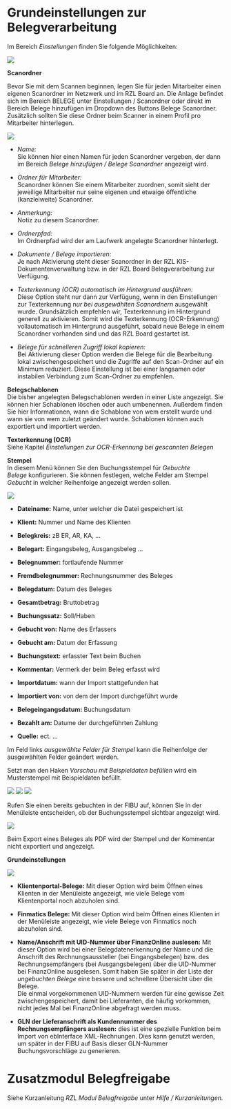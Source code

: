 # Grundeinstellungen zur Belegverarbeitung

Im Bereich *Einstellungen* finden Sie folgende Möglichkeiten:

![](img/image58.png)

**Scanordner**

Bevor Sie mit dem Scannen beginnen, legen Sie für jeden Mitarbeiter
einen eigenen Scanordner im Netzwerk und im RZL Board an. Die Anlage
befindet sich im Bereich BELEGE unter Einstellungen / Scanordner oder
direkt im Bereich Belege hinzufügen im Dropdown des Buttons Belege
Scanordner. Zusätzlich sollten Sie diese Ordner beim Scanner in einem
Profil pro Mitarbeiter hinterlegen.

![](img/image5.png)

- *Name:*  
Sie können hier einen Namen für jeden Scanordner vergeben,
der dann im Bereich *Belege hinzufügen / Belege Scanordner*
angezeigt wird.


- *Ordner für Mitarbeiter:*  
Scanordner können Sie einem Mitarbeiter
    zuordnen, somit sieht der jeweilige Mitarbeiter nur seine eigenen
    und etwaige öffentliche (kanzleiweite) Scanordner.

- *Anmerkung:*  
Notiz zu diesem Scanordner.

- *Ordnerpfad:*  
Im Ordnerpfad wird der am Laufwerk angelegte
    Scanordner hinterlegt.

- *Dokumente / Belege importieren:*  
Je nach Aktivierung steht
    dieser Scanordner in der RZL KIS-Dokumentenverwaltung bzw. in der
    RZL Board Belegverarbeitung zur Verfügung.

- *Texterkennung (OCR) automatisch im Hintergrund ausführen:*  
Diese Option steht nur dann zur Verfügung, wenn in den Einstellungen zur
    Texterkennung n*ur bei ausgewählten Scanordnern* ausgewählt wurde.
    Grundsätzlich empfehlen wir, Texterkennung im Hintergrund generell
    zu aktivieren. Somit wird die Texterkennung (OCR-Erkennung)
    vollautomatisch im Hintergrund ausgeführt, sobald neue Belege in
    einem Scanordner vorhanden sind und das RZL Board gestartet ist.

- *Belege für schnelleren Zugriff lokal kopieren:*  
Bei Aktivierung
    dieser Option werden die Belege für die Bearbeitung lokal
    zwischengespeichert und die Zugriffe auf den Scan-Ordner auf ein
    Minimum reduziert. Diese Einstellung ist bei einer langsamen oder
    instabilen Verbindung zum Scan-Ordner zu empfehlen.


**Belegschablonen**  
Die bisher angelegten Belegschablonen werden in einer Liste angezeigt.
Sie können hier Schablonen löschen oder auch umbenennen. Außerdem finden
Sie hier Informationen, wann die Schablone von wem erstellt wurde und
wann sie von wem zuletzt geändert wurde. Schablonen können auch
exportiert und importiert werden.

**Texterkennung (OCR)**  
Siehe Kapitel *Einstellungen zur OCR-Erkennung bei gescannten Belegen*

**Stempel**  
In diesem Menü können Sie den Buchungsstempel für *Gebuchte
Belege* konfigurieren. Sie können festlegen, welche Felder am Stempel
*Gebucht* in welcher Reihenfolge angezeigt werden sollen.  
  
![](img/image59.png)

-   **Dateiname:** Name, unter welcher die Datei gespeichert ist

-   **Klient:** Nummer und Name des Klienten

-   **Belegkreis:** zB ER, AR, KA, …

-   **Belegart:** Eingangsbeleg, Ausgangsbeleg …

-   **Belegnummer:** fortlaufende Nummer

-   **Fremdbelegnummer:** Rechnungsnummer des Beleges

-   **Belegdatum:** Datum des Beleges

-   **Gesamtbetrag:** Bruttobetrag

-   **Buchungssatz:** Soll/Haben

-   **Gebucht von:** Name des Erfassers

-   **Gebucht am:** Datum der Erfassung

-   **Buchungstext:** erfasster Text beim Buchen

-   **Kommentar:** Vermerk der beim Beleg erfasst wird

-   **Importdatum:** wann der Import stattgefunden hat

-   **Importiert von:** von dem der Import durchgeführt wurde

-   **Belegeingangsdatum:** Buchungsdatum

-   **Bezahlt am:** Datume der durchgeführten Zahlung

-   **Quelle:** ect. …

Im Feld links *ausgewählte Felder für Stempel* kann die Reihenfolge der
ausgewählten Felder geändert werden.

Setzt man den Haken *Vorschau mit Beispieldaten befüllen* wird ein
Musterstempel mit Beispieldaten befüllt.

![](img/image60.png)
![](img/image61.png)
![](img/image62.png)

Rufen Sie einen bereits gebuchten in der FIBU auf, können Sie in der
Menüleiste entscheiden, ob der Buchungsstempel sichtbar angezeigt wird.

![](img/image63.png)

Beim Export eines Beleges als PDF wird der Stempel und der Kommentar
nicht exportiert und angezeigt.

**Grundeinstellungen**

![](img/image64.png)

-   **Klientenportal-Belege:** Mit dieser Option wird beim Öffnen eines
    Klienten in der Menüleiste angezeigt, wie viele Belege vom
    Klientenportal noch abzuholen sind.

-   **Finmatics Belege:** Mit dieser Option wird beim Öffnen eines
    Klienten in der Menüleiste angezeigt, wie viele Belege von Finmatics
    noch abzuholen sind.

-   **Name/Anschrift mit UID-Nummer über FinanzOnline auslesen:** Mit
    dieser Option wird bei einer Belegdatenerkennung der Name und die
    Anschrift des Rechnungsaussteller (bei Eingangsbelegen) bzw. des
    Rechnungsempfängers (bei Ausgangsbelegen) über die UID-Nummer bei
    FinanzOnline ausgelesen. Somit haben Sie später in der Liste der
    *ungebuchten Belege* eine bessere und schnellere Übersicht über die
    Belege.  
    Die einmal vorgekommenen UID-Nummern werden für eine gewisse Zeit
    zwischengespeichert, damit bei Lieferanten, die häufig vorkommen,
    nicht jedes Mal bei FinanzOnline abgefragt werden muss.

-   **GLN der Lieferanschrift als Kundennummer des Rechnungsempfängers
    auslesen:** dies ist eine spezielle Funktion beim Import von
    ebInterface XML-Rechnungen. Dies kann genutzt werden, um später in
    der FIBU auf Basis dieser GLN-Nummer Buchungsvorschläge zu
    generieren.

# Zusatzmodul Belegfreigabe

Siehe Kurzanleitung *RZL Modul Belegfreigabe* unter *Hilfe /
Kurzanleitungen.*
